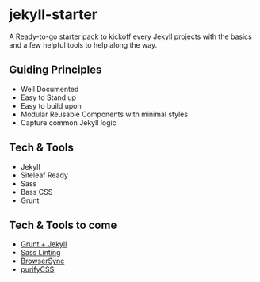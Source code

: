 # jekyll-starter
A Ready-to-go starter pack to kickoff every Jekyll projects with the basics and a few helpful tools to help along the way.

## Guiding Principles
* Well Documented
* Easy to Stand up 
* Easy to build upon
* Modular Reusable Components with minimal styles
* Capture common Jekyll logic

## Tech & Tools
* Jekyll
* Siteleaf Ready
* Sass
* Bass CSS
* Grunt

## Tech & Tools to come
* [Grunt + Jekyll](https://github.com/dannygarcia/grunt-jekyll)
* [Sass Linting](https://github.com/sasstools/grunt-sass-lint)
* [BrowserSync](https://browsersync.io/)
* [purifyCSS](https://github.com/purifycss/purifycss)
